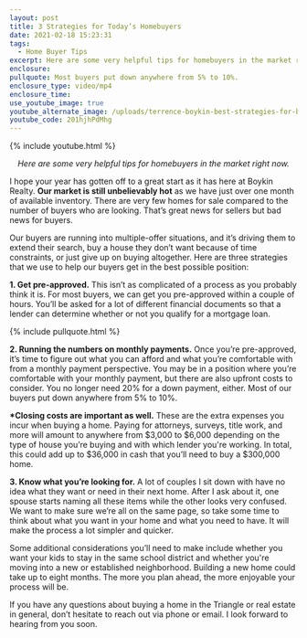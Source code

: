 ```yaml
---
layout: post
title: 3 Strategies for Today’s Homebuyers
date: 2021-02-18 15:23:31
tags:
  - Home Buyer Tips
excerpt: Here are some very helpful tips for homebuyers in the market right now.
enclosure:
pullquote: Most buyers put down anywhere from 5% to 10%.
enclosure_type: video/mp4
enclosure_time:
use_youtube_image: true
youtube_alternate_image: /uploads/terrence-boykin-best-strategies-for-buying-a-home-yt.jpg
youtube_code: 201hjhPdMhg
---
```


{% include youtube.html %}

<p style="text-align: center;"><em>Here are some very helpful tips for homebuyers in the market right now.</em></p>

I hope your year has gotten off to a great start as it has here at Boykin Realty. **Our market is still unbelievably hot** as we have just over one month of available inventory. There are very few homes for sale compared to the number of buyers who are looking. That’s great news for sellers but bad news for buyers.&nbsp;

Our buyers are running into multiple-offer situations, and it’s driving them to extend their search, buy a house they don’t want because of time constraints, or just give up on buying altogether. Here are three strategies that we use to help our buyers get in the best possible position:

**1\. Get pre-approved.** This isn’t as complicated of a process as you probably think it is. For most buyers, we can get you pre-approved within a couple of hours. You’ll be asked for a lot of different financial documents so that a lender can determine whether or not you qualify for a mortgage loan.

{% include pullquote.html %}

**2\. Running the numbers on monthly payments.** Once you’re pre-approved, it’s time to figure out what you can afford and what you’re comfortable with from a monthly payment perspective. You may be in a position where you’re comfortable with your monthly payment, but there are also upfront costs to consider. You no longer need 20% for a down payment, either. Most of our buyers put down anywhere from 5% to 10%.&nbsp;

**\*Closing costs are important as well.** These are the extra expenses you incur when buying a home. Paying for attorneys, surveys, title work, and more will amount to anywhere from $3,000 to $6,000 depending on the type of house you’re buying and with which lender you're working. In total, this could add up to $36,000 in cash that you’ll need to buy a $300,000 home.

**3\. Know what you’re looking for.** A lot of couples I sit down with have no idea what they want or need in their next home. After I ask about it, one spouse starts naming all these items while the other looks very confused. We want to make sure we’re all on the same page, so take some time to think about what you want in your home and what you need to have. It will make the process a lot simpler and quicker.

Some additional considerations you’ll need to make include whether you want your kids to stay in the same school district and whether you're moving into a new or established neighborhood. Building a new home could take up to eight months. The more you plan ahead, the more enjoyable your process will be.

If you have any questions about buying a home in the Triangle or real estate in general, don’t hesitate to reach out via phone or email. I look forward to hearing from you soon.
